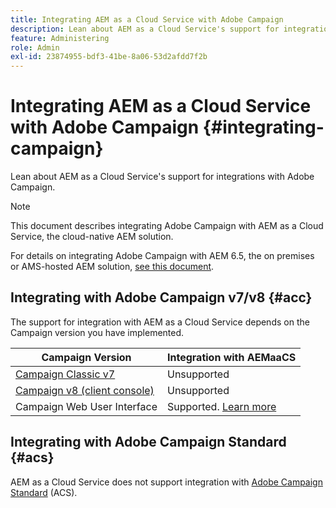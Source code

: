 ```yaml
---
title: Integrating AEM as a Cloud Service with Adobe Campaign
description: Lean about AEM as a Cloud Service's support for integrations with Adobe Campaign.
feature: Administering
role: Admin
exl-id: 23874955-bdf3-41be-8a06-53d2afdd7f2b
---
```


# Integrating AEM as a Cloud Service with Adobe Campaign {#integrating-campaign}

Lean about AEM as a Cloud Service's support for integrations with Adobe Campaign.

>[!NOTE]
>
>This document describes integrating Adobe Campaign with AEM as a Cloud Service, the cloud-native AEM solution.
>
>For details on integrating Adobe Campaign with AEM 6.5, the on premises or AMS-hosted AEM solution, [see this document](https://experienceleague.adobe.com/docs/experience-manager-65/administering/integration/campaign.html).

## Integrating with Adobe Campaign v7/v8 {#acc}

The support for integration with AEM as a Cloud Service depends on the Campaign version you have implemented.

|Campaign Version|Integration with AEMaaCS|
|---|---|
|[Campaign Classic v7](https://experienceleague.adobe.com/docs/campaign-classic.html)|Unsupported|
|[Campaign v8 (client console)](https://experienceleague.adobe.com/docs/campaign-v8.html)|Unsupported|
|Campaign Web User Interface| Supported. [Learn more](https://experienceleague.adobe.com/docs/campaign-web/v8/integrations/aem-assets.html)|


## Integrating with Adobe Campaign Standard {#acs}

AEM as a Cloud Service does not support integration with [Adobe Campaign Standard](https://experienceleague.adobe.com/docs/campaign-standard.html) (ACS).

